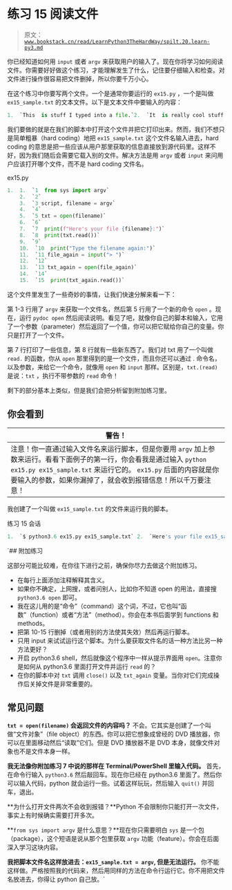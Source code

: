 # 练习 15 阅读文件

> 原文：[`www.bookstack.cn/read/LearnPython3TheHardWay/spilt.20.learn-py3.md`](https://www.bookstack.cn/read/LearnPython3TheHardWay/spilt.20.learn-py3.md)

你已经知道如何用 `input` 或者 `argv` 来获取用户的输入了。现在你将学习如何阅读文件。你需要好好做这个练习，才能理解发生了什么，记住要仔细输入和检查。对文件进行操作很容易把文件删掉，所以你要千万小心。

在这个练习中你要写两个文件。一个是通常你要运行的 `ex15.py` ，一个是叫做 `ex15_sample.txt` 的文本文件。以下是文本文件中要输入的内容：

```py
1.  `This  is stuff I typed into a file.`2.  `It  is really cool stuff.`3.  `Lots  and lots of fun to have in here.`
```

我们要做的就是在我们的脚本中打开这个文件并把它打印出来。然而，我们不想只是简单粗暴（hard coding）地把 `ex15_sample.txt` 这个文件名输入进去，hard coding 的意思是把一些应该从用户那里获取的信息直接放到源代码里。这样不好，因为我们随后会需要它载入别的文件。解决方法是用 `argv` 或者 `input` 来问用户应该打开哪个文件，而不是 hard coding 文件名。

ex15.py

```py
1.  1.  `1  from sys import argv`
    2.  `2`
    3.  `3 script, filename = argv`
    4.  `4`
    5.  `5 txt = open(filename)`
    6.  `6`
    7.  `7  print(f"Here's your file {filename}:")`
    8.  `8  print(txt.read())`
    9.  `9`
    10.  `10  print("Type the filename again:")`
    11.  `11 file_again = input("> ")`
    12.  `12`
    13.  `13 txt_again = open(file_again)`
    14.  `14`
    15.  `15  print(txt_again.read())`
```

这个文件里发生了一些奇妙的事情，让我们快速分解来看一下：

第 1-3 行用了 `argv` 来获取一个文件名，然后第 5 行用了一个新的命令 `open` 。现在，运行 `pydoc open` 然后阅读说明。看见了吧，就像你自己的脚本和输入，它用了一个参数（parameter）然后返回了一个值，你可以把它赋给你自己的变量。你只是打开了一个文件。

第 7 行打印了一些信息，第 8 行就有一些新东西了。我们对 txt 用了一个叫做 `read.` 的函数，你从 `open` 那里得到的是一个文件，而且你还可以通过 . 命令名，以及参数，来给它一个命令，就像用 `open` 和 `input` 那样。区别是，`txt.(read)` 是说：`txt` ，执行不带参数的 `read` 命令！

剩下的部分基本上类似，但是我们会把分析留到附加练习里。

## 你会看到

| 警告！ |
| --- |
| 注意！你一直通过输入文件名来运行脚本，但是你要用 `argv` 加上参数来运行。看看下面例子的第一行，你会看我是通过输入 `python ex15.py ex15_sample.txt` 来运行它的。 `ex15.py` 后面的内容就是你要输入的参数，如果你漏掉了，就会收到报错信息！所以千万要注意！ |

我创建了一个叫做 `ex15_sample.txt` 的文件来运行我的脚本。

练习 15 会话

```py
1.  `$ python3.6 ex15.py ex15_sample.txt` 2.  `Here's your file ex15_sample.txt:`3.  `This is stuff I typed into a file.`4.  `It is really cool stuff.`5.  `Lots and lots of fun to have in here.`7.  ``Type the filename again:``8.  ``>   ex15_sample.txt``9.  ``This is stuff I typed into a file.``10.  ``It is really cool stuff.``11.  ``Lots and lots of fun to have in here.``
```

 `## 附加练习

这部分可能比较难，在你往下进行之前，确保你尽力去做这个附加练习。

*   在每行上面添加注释解释其含义。
*   如果你不确定，上网搜，或者问别人，比如你不知道 open 的用法，直接搜 `python3.6 open` 即可。
*   我在这儿用的是“命令”（command）这个词，不过，它也叫“函数”（function）或者“方法”（method）。你会在本书后面学到 functions 和 methods。
*   把第 10-15 行删掉（或者用别的方法使其失效）然后再运行脚本。
*   只用 input 来试试运行这个脚本。为什么要获取文件名的话一种方法比另一种方法更好？
*   开启 python3.6 shell，然后就像这个程序中一样从提示界面用 `open`。注意你是如何从 python3.6 里面打开文件并运行 `read` 的？
*   在你的脚本中对 `txt` 调用 `close()` 以及 `txt_again` 变量。当你对它们完成操作后关掉文件是非常重要的。

## 常见问题

**`txt = open(filename)` 会返回文件的内容吗？** 不会。它其实是创建了一个叫做“文件对象”（file object）的东西。你可以把它想象成曾经的 DVD 播放器，你可以在里面移动然后“读取”它们。但是 DVD 播放器不是 DVD 本身，就像文件对象也不是文件本身一样。

**我无法像你附加练习 7 中说的那样在 Terminal/PowerShell 里输入代码。** 首先，在命令行输入 `python3.6` 然后敲回车。现在你已经在 python3.6 里面了。然后你可以输入代码，python 就会运行一些。试着这样玩玩，然后输入 `quit()` 并回车，退出。

**为什么打开文件两次不会收到报错？**Python 不会限制你只能打开一次文件，事实上有时候确实需要打开多次。

**`from sys import argv` 是什么意思？**现在你只需要明白 `sys` 是一个包（package），这个短语是说从那个包里获取 `argv` 功能（feature）。你会在后面深入学习这块内容。

**我把脚本文件名这样放进去：`ex15_sample.txt = argv`, 但是无法运行。** 你不能这样做。严格按照我的代码来，然后用同样的方法在命令行运行它。你不用把文件名放进去，你得让 python 自己放。`